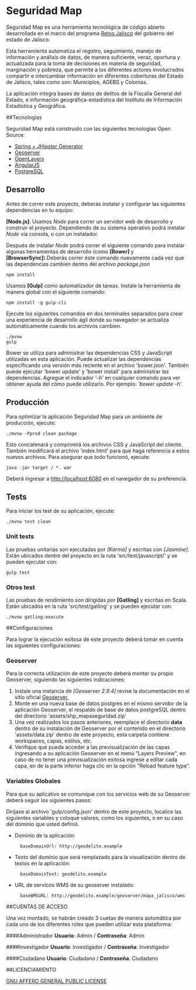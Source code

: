 # Seguridad Map

Seguridad Map es una herramienta tecnológica de código abierto desarrollada en el marco del programa [Retos Jalisco](https://retos.jalisco.gob.mx/) del gobierno del estado de Jalisco.
 
Esta herramienta automatiza el registro, seguimiento, manejo de información y análisis de datos, de manera suficiente, veraz, oportuna y actualizada para la toma de decisiones en materia de seguridad, marginación y pobreza, que permite a los diferentes actores involucrados compartir e intercambiar información en diferentes coberturas del Estado de Jalisco, tales como son: Municipios, AGEBS y Colonias.

La aplicación integra bases de datos de delitos de la Fiscalía General del Estado, e información geográfica-estadística del Instituto de Información Estadística y Geográfica.


##Tecnologías

Seguridad Map está construido con las siguientes tecnologías Open Source:

   * [Spring + JHipster Generator](http://www.jhipster.tech/)
   * [Geoserver](http://geoserver.org/)
   * [OpenLayers](https://openlayers.org/)
   * [AngularJS](https://angularjs.org/)
   * [PostgreSQL](https://www.postgresql.org/)


## Desarrollo


Antes de correr este proyecto, deberás instalar y configurar las siguientes dependencias en tu equipo:

__[Node.js]__:  Usamos _Node_ para correr un servidor web de desarrollo y construir el proyecto.
Dependiendo de su sistema operativo podrá instalar _Node_ vía consola, o con un instalador.

Después de instalar _Node_ podrá correr el siguiente comando para instalar algunas herramientas de desarrollo
(como __[Bower]__ y __[BrowserSync]__).Deberás correr éste comando nuevamente cada vez que las dependencias 
cambien dentro del archivo _package.json_

    npm install

Usamos __[Gulp]__ como automatizador de tareas. Instale la herramienta de manera global con el siguiente comando:

    npm install -g gulp-cli

Ejecute los siguientes comandos en dos terminales separados para crear una experiencia de desarrollo ágil donde su navegador
se actualiza automáticamente cuando los archivos cambien.

    ./mvnw
    gulp

Bower se utiliza para administrar las dependencias CSS y JavaScript utilizadas en esta aplicación. Puede actualizar las dependencias
especificando una versión más reciente en el archivo 'bower.json'. También puede ejecutar 'bower update' y 'bower install' para administrar las dependencias.
Agregue el indicador _'-h'_ en cualquier comando para ver obtener ayuda del cómo puede utilizarlo. Por ejemplo: _'bower update -h'_.


## Producción

Para optimizar la aplicación Seguridad Map para un ambiente de producción, ejecute:

    ./mvnw -Pprod clean package

Esto concatenará y comprimirá los archivos CSS y JavaScript del cliente. También modificará el archivo 'index.html' para que haga referencia a estos nuevos archivos.
Para asegurar que todo funcionó, ejecute:

    java -jar target / *. war

Deberá ingresar a [http://localhost:8080](http://localhost:8080) en el navegador de su preferencia.


## Tests

Para iniciar los test de su aplicación, ejecute:
    
    ./mvnw test clean

### Unit tests

Las pruebas unitarias son ejecutadas por _[Karma]_ y escritas con _[Jasmine]_. Están ubicados dentro del proyecto en la ruta
'src/test/javascript/' y se pueden ejecutar con:

    gulp test


### Otros test

Las pruebas de rendimiento son dirigidas por __[Gatling]__ y escritas en Scala. Están ubicados en  la ruta 'src/test/gatling' y se pueden ejecutar con:

    ./mvnw gatling:execute


##Configuraciones


Para lograr la ejecución exitosa de este proyecto deberá tomar en cuenta las siguientes configuraciones:

### Geoserver

Para la correcta utilización de este proyecto deberá montar su propio Geoserver, siguiendo las siguientes indicaciones:
 
1. Instale una instancia de _[Geoserver 2.9.4]_ revise la documentación en el sitio oficial [Geoserver.](http://docs.geoserver.org/)
1. Monte en una nueva base de datos postgres en el mismo servidor de la aplicación Geoserver, el respaldo de base de datos postgreSQL 
dentro del directorio 'assets/shp_mapaseguridad.zip'
1. Una vez realizados los pasos anteriores, reemplace el directorio __data__ dentro de su instalación de Geoserver por el contenido
en el directorio 'assets/data.zip' dentro de este proyecto, esta carpeta contiene workspaces, capas, estilos, etc. 
1. Verifique que pueda acceder a las previsualización de las capas ingresando a su aplicación Geoserver en el menú "Layers Preview",
en caso de no tener una previsualización exitosa ingrese a editar cada capa, en de la parte inferior haga clic en la opción "Reload feature type".


### Variables Globales

Para que su aplicativo se comunique con los servicios web de su Geoserver deberá seguir los siguientes pasos:


Diríjase al archivo 'gulp/config.json' dentro de este proyecto, localice las siguientes variables y coloque valores,
 como los siguientes, o en su caso del dominio que usted definió.
    

* Dominio de la aplicación:

        baseDomainUrl: http://geodelito.example

* Texto del dominio que será remplazado para la visualización dentro de textos en la aplicación:

        baseDomainText: geodelito.example
                
* URL de servicos WMS de su geoserver instalado:

        baseWMSURL: http://geodelito.example/geoserver/mapa_jalisco/wms


##CUENTAS DE ACCESO

Una vez montado, se habrán creado 3 cuetas de manera automática por cada uno de los diferentes roles
que pueden utilizar esta plataforma:

####Administrador
__Usuario__: Admin / 
__Contraseña__: Admin


####Investigador
__Usuario__: Investigador /
__Contraseña__: Investigador


####Ciudadano
__Usuario__: Ciudadano /
__Contraseña__: Ciudadano


##LICENCIAMIENTO

[GNU AFFERO GENERAL PUBLIC LICENSE](https://www.gnu.org/licenses/licenses.es.html#AGPL)
